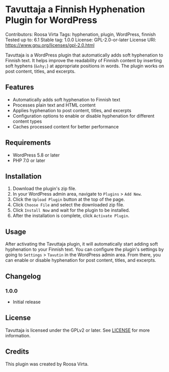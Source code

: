 # Tavuttaja a Finnish Hyphenation Plugin for WordPress
Contributors: Roosa Virta
Tags: hyphenation, plugin, WordPress, finnish
Tested up to: 6.1
Stable tag: 1.0.0
License: GPL-2.0-or-later
License URI: https://www.gnu.org/licenses/gpl-2.0.html

Tavuttaja is a WordPress plugin that automatically adds soft hyphenation to Finnish text. It helps improve the readability of Finnish content by inserting soft hyphens (`&shy;`) at appropriate positions in words. The plugin works on post content, titles, and excerpts.

## Features

- Automatically adds soft hyphenation to Finnish text
- Processes plain text and HTML content
- Applies hyphenation to post content, titles, and excerpts
- Configuration options to enable or disable hyphenation for different content types
- Caches processed content for better performance

## Requirements

- WordPress 5.8 or later
- PHP 7.0 or later

## Installation

1. Download the plugin's zip file.
2. In your WordPress admin area, navigate to `Plugins` > `Add New`.
3. Click the `Upload Plugin` button at the top of the page.
4. Click `Choose File` and select the downloaded zip file.
5. Click `Install Now` and wait for the plugin to be installed.
6. After the installation is complete, click `Activate Plugin`.

## Usage

After activating the Tavuttaja plugin, it will automatically start adding soft hyphenation to your Finnish text. You can configure the plugin's settings by going to `Settings` > `Tavutin` in the WordPress admin area. From there, you can enable or disable hyphenation for post content, titles, and excerpts.

## Changelog

### 1.0.0
- Initial release

## License

Tavuttaja is licensed under the GPLv2 or later. See [LICENSE](http://www.gnu.org/licenses/gpl-2.0.html) for more information.

## Credits

This plugin was created by Roosa Virta.